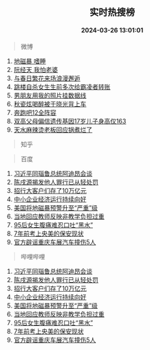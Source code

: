 <div align="center"><h2>实时热搜榜</h2><h4>2024-03-26 13:01:01</h4></div>

> 微博  

1. [地磁暴 嗜睡](https://s.weibo.com/weibo?q=%E5%9C%B0%E7%A3%81%E6%9A%B4%20%E5%97%9C%E7%9D%A1&t=31&band_rank=1&Refer=top)<br />
2. [阮经天 我怕老婆](https://s.weibo.com/weibo?q=%E9%98%AE%E7%BB%8F%E5%A4%A9%20%E6%88%91%E6%80%95%E8%80%81%E5%A9%86&t=31&band_rank=2&Refer=top)<br />
3. [与春日繁花来场浪漫邂逅](https://s.weibo.com/weibo?q=%23%E4%B8%8E%E6%98%A5%E6%97%A5%E7%B9%81%E8%8A%B1%E6%9D%A5%E5%9C%BA%E6%B5%AA%E6%BC%AB%E9%82%82%E9%80%85%23&t=31&band_rank=3&Refer=top)<br />
4. [跳楼自杀女生生前多次给霸凌者转账](https://s.weibo.com/weibo?q=%23%E8%B7%B3%E6%A5%BC%E8%87%AA%E6%9D%80%E5%A5%B3%E7%94%9F%E7%94%9F%E5%89%8D%E5%A4%9A%E6%AC%A1%E7%BB%99%E9%9C%B8%E5%87%8C%E8%80%85%E8%BD%AC%E8%B4%A6%23&t=31&band_rank=4&Refer=top)<br />
5. [男朋友用我的照片挂数据线](https://s.weibo.com/weibo?q=%E7%94%B7%E6%9C%8B%E5%8F%8B%E7%94%A8%E6%88%91%E7%9A%84%E7%85%A7%E7%89%87%E6%8C%82%E6%95%B0%E6%8D%AE%E7%BA%BF&t=31&band_rank=5&Refer=top)<br />
6. [秋瓷炫喝醉被于晓光背上车](https://s.weibo.com/weibo?q=%23%E7%A7%8B%E7%93%B7%E7%82%AB%E5%96%9D%E9%86%89%E8%A2%AB%E4%BA%8E%E6%99%93%E5%85%89%E8%83%8C%E4%B8%8A%E8%BD%A6%23&t=31&band_rank=6&Refer=top)<br />
7. [奔跑吧12全阵容](https://s.weibo.com/weibo?q=%23%E5%A5%94%E8%B7%91%E5%90%A712%E5%85%A8%E9%98%B5%E5%AE%B9%23&t=31&band_rank=7&Refer=top)<br />
8. [双高父母偏信遗传基因17岁儿子身高仅163](https://s.weibo.com/weibo?q=%23%E5%8F%8C%E9%AB%98%E7%88%B6%E6%AF%8D%E5%81%8F%E4%BF%A1%E9%81%97%E4%BC%A0%E5%9F%BA%E5%9B%A017%E5%B2%81%E5%84%BF%E5%AD%90%E8%BA%AB%E9%AB%98%E4%BB%85163%23&t=31&band_rank=8&Refer=top)<br />
9. [天水麻辣烫老板回应锅煮烂了](https://s.weibo.com/weibo?q=%23%E5%A4%A9%E6%B0%B4%E9%BA%BB%E8%BE%A3%E7%83%AB%E8%80%81%E6%9D%BF%E5%9B%9E%E5%BA%94%E9%94%85%E7%85%AE%E7%83%82%E4%BA%86%23&t=31&band_rank=9&Refer=top)<br />

> 知乎  


> 百度  

1. [习近平同瑙鲁总统阿迪昂会谈](https://www.baidu.com/s?wd=%E4%B9%A0%E8%BF%91%E5%B9%B3%E5%90%8C%E7%91%99%E9%B2%81%E6%80%BB%E7%BB%9F%E9%98%BF%E8%BF%AA%E6%98%82%E4%BC%9A%E8%B0%88&sa=fyb_news&rsv_dl=fyb_news)<br />
2. [陈戌源揭发他人罪行已从轻处罚](https://www.baidu.com/s?wd=%E9%99%88%E6%88%8C%E6%BA%90%E6%8F%AD%E5%8F%91%E4%BB%96%E4%BA%BA%E7%BD%AA%E8%A1%8C%E5%B7%B2%E4%BB%8E%E8%BD%BB%E5%A4%84%E7%BD%9A&sa=fyb_news&rsv_dl=fyb_news)<br />
3. [招行大客户们存了10万亿元](https://www.baidu.com/s?wd=%E6%8B%9B%E8%A1%8C%E5%A4%A7%E5%AE%A2%E6%88%B7%E4%BB%AC%E5%AD%98%E4%BA%8610%E4%B8%87%E4%BA%BF%E5%85%83&sa=fyb_news&rsv_dl=fyb_news)<br />
4. [中小企业经济运行持续向好](https://www.baidu.com/s?wd=%E4%B8%AD%E5%B0%8F%E4%BC%81%E4%B8%9A%E7%BB%8F%E6%B5%8E%E8%BF%90%E8%A1%8C%E6%8C%81%E7%BB%AD%E5%90%91%E5%A5%BD&sa=fyb_news&rsv_dl=fyb_news)<br />
5. [美国将地磁暴预警升至“严重”级](https://www.baidu.com/s?wd=%E7%BE%8E%E5%9B%BD%E5%B0%86%E5%9C%B0%E7%A3%81%E6%9A%B4%E9%A2%84%E8%AD%A6%E5%8D%87%E8%87%B3%E2%80%9C%E4%B8%A5%E9%87%8D%E2%80%9D%E7%BA%A7&sa=fyb_news&rsv_dl=fyb_news)<br />
6. [当地回应教师反映非教学负担过重](https://www.baidu.com/s?wd=%E5%BD%93%E5%9C%B0%E5%9B%9E%E5%BA%94%E6%95%99%E5%B8%88%E5%8F%8D%E6%98%A0%E9%9D%9E%E6%95%99%E5%AD%A6%E8%B4%9F%E6%8B%85%E8%BF%87%E9%87%8D&sa=fyb_news&rsv_dl=fyb_news)<br />
7. [95后女生腹痛难忍口吐“黑水”](https://www.baidu.com/s?wd=95%E5%90%8E%E5%A5%B3%E7%94%9F%E8%85%B9%E7%97%9B%E9%9A%BE%E5%BF%8D%E5%8F%A3%E5%90%90%E2%80%9C%E9%BB%91%E6%B0%B4%E2%80%9D&sa=fyb_news&rsv_dl=fyb_news)<br />
8. [7年前考上央美的保安现状](https://www.baidu.com/s?wd=7%E5%B9%B4%E5%89%8D%E8%80%83%E4%B8%8A%E5%A4%AE%E7%BE%8E%E7%9A%84%E4%BF%9D%E5%AE%89%E7%8E%B0%E7%8A%B6&sa=fyb_news&rsv_dl=fyb_news)<br />
9. [官方辟谣重庆车展汽车撞伤5人](https://www.baidu.com/s?wd=%E5%AE%98%E6%96%B9%E8%BE%9F%E8%B0%A3%E9%87%8D%E5%BA%86%E8%BD%A6%E5%B1%95%E6%B1%BD%E8%BD%A6%E6%92%9E%E4%BC%A45%E4%BA%BA&sa=fyb_news&rsv_dl=fyb_news)<br />

> 哔哩哔哩  

1. [习近平同瑙鲁总统阿迪昂会谈](https://www.baidu.com/s?wd=%E4%B9%A0%E8%BF%91%E5%B9%B3%E5%90%8C%E7%91%99%E9%B2%81%E6%80%BB%E7%BB%9F%E9%98%BF%E8%BF%AA%E6%98%82%E4%BC%9A%E8%B0%88&sa=fyb_news&rsv_dl=fyb_news)<br />
2. [陈戌源揭发他人罪行已从轻处罚](https://www.baidu.com/s?wd=%E9%99%88%E6%88%8C%E6%BA%90%E6%8F%AD%E5%8F%91%E4%BB%96%E4%BA%BA%E7%BD%AA%E8%A1%8C%E5%B7%B2%E4%BB%8E%E8%BD%BB%E5%A4%84%E7%BD%9A&sa=fyb_news&rsv_dl=fyb_news)<br />
3. [招行大客户们存了10万亿元](https://www.baidu.com/s?wd=%E6%8B%9B%E8%A1%8C%E5%A4%A7%E5%AE%A2%E6%88%B7%E4%BB%AC%E5%AD%98%E4%BA%8610%E4%B8%87%E4%BA%BF%E5%85%83&sa=fyb_news&rsv_dl=fyb_news)<br />
4. [中小企业经济运行持续向好](https://www.baidu.com/s?wd=%E4%B8%AD%E5%B0%8F%E4%BC%81%E4%B8%9A%E7%BB%8F%E6%B5%8E%E8%BF%90%E8%A1%8C%E6%8C%81%E7%BB%AD%E5%90%91%E5%A5%BD&sa=fyb_news&rsv_dl=fyb_news)<br />
5. [美国将地磁暴预警升至“严重”级](https://www.baidu.com/s?wd=%E7%BE%8E%E5%9B%BD%E5%B0%86%E5%9C%B0%E7%A3%81%E6%9A%B4%E9%A2%84%E8%AD%A6%E5%8D%87%E8%87%B3%E2%80%9C%E4%B8%A5%E9%87%8D%E2%80%9D%E7%BA%A7&sa=fyb_news&rsv_dl=fyb_news)<br />
6. [当地回应教师反映非教学负担过重](https://www.baidu.com/s?wd=%E5%BD%93%E5%9C%B0%E5%9B%9E%E5%BA%94%E6%95%99%E5%B8%88%E5%8F%8D%E6%98%A0%E9%9D%9E%E6%95%99%E5%AD%A6%E8%B4%9F%E6%8B%85%E8%BF%87%E9%87%8D&sa=fyb_news&rsv_dl=fyb_news)<br />
7. [95后女生腹痛难忍口吐“黑水”](https://www.baidu.com/s?wd=95%E5%90%8E%E5%A5%B3%E7%94%9F%E8%85%B9%E7%97%9B%E9%9A%BE%E5%BF%8D%E5%8F%A3%E5%90%90%E2%80%9C%E9%BB%91%E6%B0%B4%E2%80%9D&sa=fyb_news&rsv_dl=fyb_news)<br />
8. [7年前考上央美的保安现状](https://www.baidu.com/s?wd=7%E5%B9%B4%E5%89%8D%E8%80%83%E4%B8%8A%E5%A4%AE%E7%BE%8E%E7%9A%84%E4%BF%9D%E5%AE%89%E7%8E%B0%E7%8A%B6&sa=fyb_news&rsv_dl=fyb_news)<br />
9. [官方辟谣重庆车展汽车撞伤5人](https://www.baidu.com/s?wd=%E5%AE%98%E6%96%B9%E8%BE%9F%E8%B0%A3%E9%87%8D%E5%BA%86%E8%BD%A6%E5%B1%95%E6%B1%BD%E8%BD%A6%E6%92%9E%E4%BC%A45%E4%BA%BA&sa=fyb_news&rsv_dl=fyb_news)<br />
